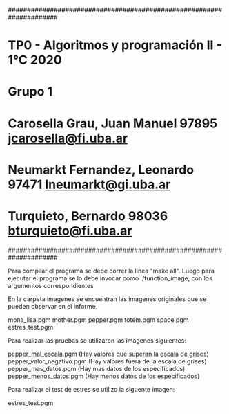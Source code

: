 #####################################################################
# TP0 - Algoritmos y programación II - 1°C 2020 	            #
# Grupo 1                                                           #
# Carosella Grau, Juan Manuel       97895     jcarosella@fi.uba.ar  #
# Neumarkt Fernandez, Leonardo      97471     lneumarkt@gi.uba.ar   #
# Turquieto, Bernardo               98036     bturquieto@fi.uba.ar  #
#####################################################################

Para compilar el programa se debe correr la linea "make all".
Luego para ejecutar el programa se lo debe invocar como ./function_image, con los argumentos correspondientes

En la carpeta imagenes se encuentran las imagenes originales que se 
pueden observar en el informe.

mona_lisa.pgm
mother.pgm
pepper.pgm
totem.pgm
space.pgm
estres_test.pgm

Para realizar las pruebas se utilizaron las imagenes siguientes:

pepper_mal_escala.pgm 		(Hay valores que superan la escala de grises)
pepper_valor_negativo.pgm	(Hay valores fuera de la escala de grises)
pepper_mas_datos.pgm 		(Hay mas datos de los especificados)
pepper_menos_datos.pgm		(Hay menos datos de los especificados)

Para realizar el test de estres se utilizo la siguente imagen:

estres_test.pgm

